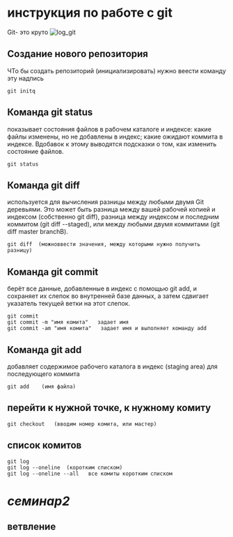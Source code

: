 # инструкция по работе с git

Git- это круто
![log_git](git.png)

## Создание нового репозитория

ЧТо бы создать репозиторий (инициализировать) нужно веести команду эту надпись


    git initq
  

## Команда git status 
показывает состояния файлов в рабочем каталоге и индексе: какие файлы изменены, но не добавлены в индекс; какие ожидают коммита в индексе. Вдобавок к этому выводятся подсказки о том, как изменить состояние файлов.

    git status
## Команда git diff 
используется для вычисления разницы между любыми двумя Git деревьями. Это может быть разница между вашей рабочей копией и индексом (собственно git diff), разница между индексом и последним коммитом (git diff --staged), или между любыми двумя коммитами (git diff master branchB).

    git diff  (можноввести значения, между которыми нужно получить разницу)

## Команда git commit 
берёт все данные, добавленные в индекс с помощью git add, и сохраняет их слепок во внутренней базе данных, а затем сдвигает указатель текущей ветки на этот слепок.

    git commit
    git commit -m "имя комита"   задает имя
    git commit -am "имя комита"   задает имя и выполняет команду add
## Команда git add 
добавляет содержимое рабочего каталога в индекс (staging area) для последующего коммита

    git add    (имя файла)

## перейти к нужной точке, к нужному комиту
    git checkout   (вводим номер комита, или мастер)
## список комитов 
    git log   
    git log --oneline  (коротким списком)   
    git log --oneline --all   все комиты коротким списком

# **_семинар2_**
## ветвление

